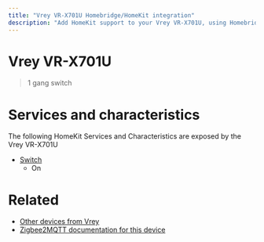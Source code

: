 ```yaml
---
title: "Vrey VR-X701U Homebridge/HomeKit integration"
description: "Add HomeKit support to your Vrey VR-X701U, using Homebridge, Zigbee2MQTT and homebridge-z2m."
---
```

<!---
This file has been GENERATED using src/docgen/docgen.ts
DO NOT EDIT THIS FILE MANUALLY!
-->
# Vrey VR-X701U
> 1 gang switch


# Services and characteristics
The following HomeKit Services and Characteristics are exposed by
the Vrey VR-X701U

* [Switch](../../switch.md)
  * On


# Related
* [Other devices from Vrey](../index.md#vrey)
* [Zigbee2MQTT documentation for this device](https://www.zigbee2mqtt.io/devices/VR-X701U.html)